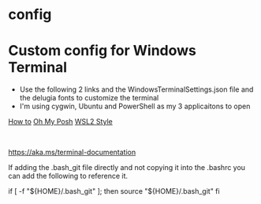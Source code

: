 # config

# Custom config for Windows Terminal

* Use the following 2 links and the WindowsTerminalSettings.json file and the delugia fonts to customize the terminal
* I'm using cygwin, Ubuntu and PowerShell as my 3 applicaitons to open

[How to](https://www.hanselman.com/blog/HowToMakeAPrettyPromptInWindowsTerminalWithPowerlineNerdFontsCascadiaCodeWSLAndOhmyposh.aspx)
[Oh My Posh](https://github.com/JanDeDobbeleer/oh-my-posh?WT.mc_id=-blog-scottha)
[WSL2 Style](https://medium.com/@hjgraca/style-your-windows-terminal-and-wsl2-like-a-pro-9a2e1ad4c9d0)

<br>

https://aka.ms/terminal-documentation

If adding the .bash_git file directly and not copying it into the .bashrc you can add the following to reference it.

if [ -f "${HOME}/.bash_git" ]; then
  source "${HOME}/.bash_git"
fi
